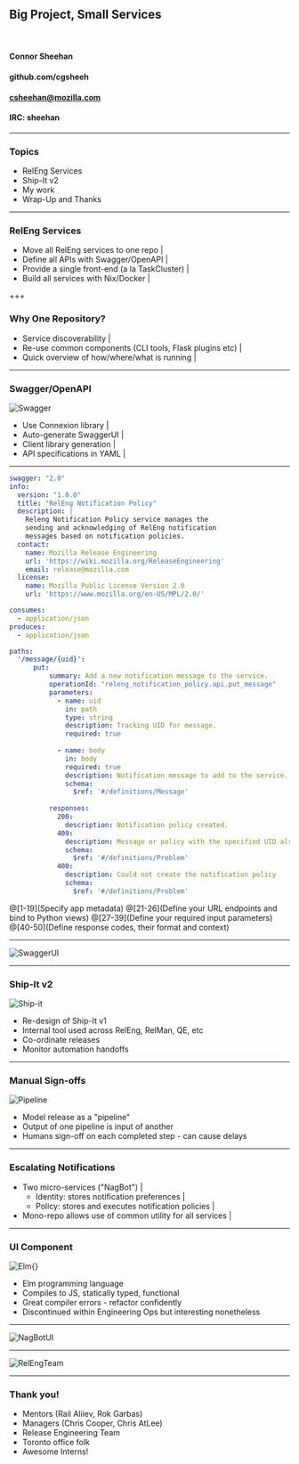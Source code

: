 ## Big Project, Small Services

<br>

#### Connor Sheehan
#### github.com/cgsheeh
#### csheehan@mozilla.com
#### IRC: sheehan

---

### Topics

- RelEng Services
- Ship-It v2
- My work
- Wrap-Up and Thanks

---

### RelEng Services

- Move all RelEng services to one repo              |
- Define all APIs with Swagger/OpenAPI              |
- Provide a single front-end (a la TaskCluster)     |
- Build all services with Nix/Docker                |

+++

### Why One Repository?

- Service discoverability                                   |
- Re-use common components (CLI tools, Flask plugins etc)   |
- Quick overview of how/where/what is running               |

---

### Swagger/OpenAPI
![Swagger](assets/swagger.png)

- Use Connexion library                                     |
- Auto-generate SwaggerUI                                   |
- Client library generation                                 |
- API specifications in YAML                                |

---

```yaml
swagger: "2.0"
info:
  version: "1.0.0"
  title: "RelEng Notification Policy"
  description: |
    Releng Notification Policy service manages the 
    sending and acknowledging of RelEng notification
    messages based on notification policies.
  contact:
    name: Mozilla Release Engineering
    url: 'https://wiki.mozilla.org/ReleaseEngineering'
    email: release@mozilla.com
  license:
    name: Mozilla Public License Version 2.0
    url: 'https://www.mozilla.org/en-US/MPL/2.0/'

consumes:
  - application/json
produces:
  - application/json

paths:
  '/message/{uid}':
      put:
          summary: Add a new notification message to the service.
          operationId: "releng_notification_policy.api.put_message"
          parameters:
            - name: uid
              in: path
              type: string
              description: Tracking UID for message.
              required: true
    
            - name: body
              in: body
              required: true
              description: Notification message to add to the service.
              schema:
                $ref: '#/definitions/Message'
    
          responses:
            200:
              description: Notification policy created.
            409:
              description: Message or policy with the specified UID already exists
              schema:
                $ref: '#/definitions/Problem'
            400:
              description: Could not create the notification policy
              schema:
                $ref: '#/definitions/Problem'
```

@[1-19](Specify app metadata)
@[21-26](Define your URL endpoints and bind to Python views)
@[27-39](Define your required input parameters)
@[40-50](Define response codes, their format and context)

---

![SwaggerUI](assets/swaggerui.png)

---

### Ship-It v2

![Ship-it](assets/shipit.png)

- Re-design of Ship-It v1
- Internal tool used across RelEng, RelMan, QE, etc
- Co-ordinate releases
- Monitor automation handoffs


---

### Manual Sign-offs

![Pipeline](assets/pipeline.jpg)

- Model release as a "pipeline"
- Output of one pipeline is input of another
- Humans sign-off on each completed step - can cause delays

---

### Escalating Notifications

- Two micro-services ("NagBot")                                             |
    - Identity: stores notification preferences                             |
    - Policy: stores and executes notification policies                     |
- Mono-repo allows use of common utility for all services                   |

---

### UI Component


![Elm](assets/elm.png){}

- Elm programming language
- Compiles to JS, statically typed, functional
- Great compiler errors - refactor confidently
- Discontinued within Engineering Ops but interesting nonetheless

---

![NagBotUI](assets/nagbotui.png)

---

![RelEngTeam](assets/relengteam.png)

---

### Thank you!

- Mentors (Rail Aliiev, Rok Garbas)
- Managers (Chris Cooper, Chris AtLee)
- Release Engineering Team
- Toronto office folk
- Awesome Interns!
